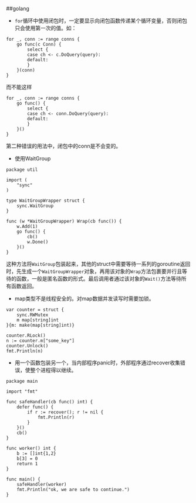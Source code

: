 ##golang
* `for`循环中使用闭包时，一定要显示向闭包函数传递某个循环变量，否则闭包只会使用第一次的值。如：
```golang
for _, conn := range conns {
    go func(c Conn) {
        select {
        case ch <- c.DoQuery(query):
        default:
        }
    }(conn)
}
```
而不能这样
```golang
for _, conn := range conns {
    go func() {
        select {
        case ch <- conn.DoQuery(query):
        default:
        }
    }()
}
```
第二种错误的用法中，闭包中的conn是不会变的。

* 使用WaitGroup
```golang
package util

import (
	"sync"
)

type WaitGroupWrapper struct {
	sync.WaitGroup
}

func (w *WaitGroupWrapper) Wrap(cb func()) {
	w.Add(1)
	go func() {
		cb()
		w.Done()
	}()
}
```
这种方法将`WaitGroup`包装起来，其他的struct中需要等待一系列的goroutine返回时，先生成一个`WaitGroupWrapper`对象，再用该对象的`Wrap`方法包裹要并行且等待的函数，一般是匿名函数的形式。最后调用者通过该对象的`Wait()`方法等待所有函数返回。

* map类型不是线程安全的。对map数据并发读写时需要加锁。
```golang
var counter = struct {
	sync.RWMutex
	m map[string]int
}{m: make(map[string]int)}

counter.RLock()
n := counter.m["some_key"]
counter.Unlock()
fmt.Println(n)
```

* 用一个函数包装另一个，当内部程序panic时，外部程序通过recover收集错误，使整个进程得以继续。
```golang
package main

import "fmt"

func safeHandler(cb func() int) {
	defer func() {
		if r := recover(); r != nil {
			fmt.Println(r)
		}
	}()
	cb()
}

func worker() int {
	b := []int{1,2}
    b[3] = 0
	return 1
}

func main() {
	safeHandler(worker)
	fmt.Println("ok, we are safe to continue.")
}
```
